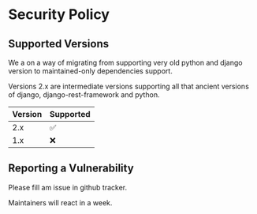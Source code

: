 # Security Policy

## Supported Versions

We a on a way of migrating from supporting very old python and django version to maintained-only dependencies support.

Versions 2.x are intermediate versions supporting all that ancient versions of django, django-rest-framework and python.

| Version | Supported          |
| ------- | ------------------ |
| 2.x     | :white_check_mark: |
| 1.x     | :x:                |

## Reporting a Vulnerability

Please fill am issue in github tracker.

Maintainers will react in a week.
